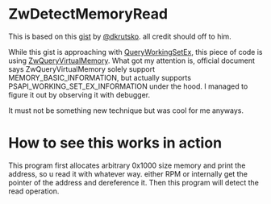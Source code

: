# ZwDetectMemoryRead

This is based on this [gist](https://gist.github.com/dkrutsko/d6118638b0ef711b30bfcfe5b083d067) by [@dkrutsko](https://github.com/dkrutsko). all credit should off to him.

While this gist is approaching with [QueryWorkingSetEx](https://learn.microsoft.com/en-us/windows/win32/api/psapi/nf-psapi-queryworkingsetex), 
this piece of code is using [ZwQueryVirtualMemory](https://learn.microsoft.com/en-us/windows-hardware/drivers/ddi/ntifs/nf-ntifs-zwqueryvirtualmemory).
What got my attention is, official document says ZwQueryVirtualMemory solely support MEMORY_BASIC_INFORMATION, but actually supports PSAPI_WORKING_SET_EX_INFORMATION under the hood. I managed to figure it out by observing it with debugger.

It must not be something new technique but was cool for me anyways.

# How to see this works in action

This program first allocates arbitrary 0x1000 size memory and print the address, so u read it with whatever way. either RPM or internally get the pointer of the address and dereference it. Then this program will detect the read operation.
